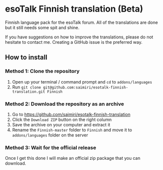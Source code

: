 # esoTalk Finnish translation (Beta)

Finnish language pack for the esoTalk forum. All of the translations are done but it still needs some spit and shine.

If you have suggestions on how to improve the translations, please do not hesitate to contact me. Creating a GitHub issue is the preferred way.

## How to install

### Method 1: Clone the repository

1. Open up your terminal / command prompt and `cd` to `addons/languages`
2. Run `git clone git@github.com:saimiri/esotalk-finnish-translation.git Finnish`

### Method 2: Download the repository as an archive

1. Go to https://github.com/saimiri/esotalk-finnish-translation
2. Click the `Download ZIP` button on the right column
3. Save the archive on your computer and extract it
4. Rename the `Finnish-master` folder to `Finnish` and move it to `addons/languages` folder on the server

### Method 3: Wait for the official release

Once I get this done I will make an official zip package that you can download.